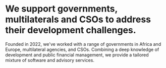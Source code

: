 # We support governments, multilaterals and CSOs to address their development challenges.

Founded in 2022, we've worked with a range of governments in Africa and Europe, multilateral agencies, and CSOs. Combining a deep knowledge of development and public financial management, we provide a tailored mixture of software and advisory services.

<e-front-page-box />
